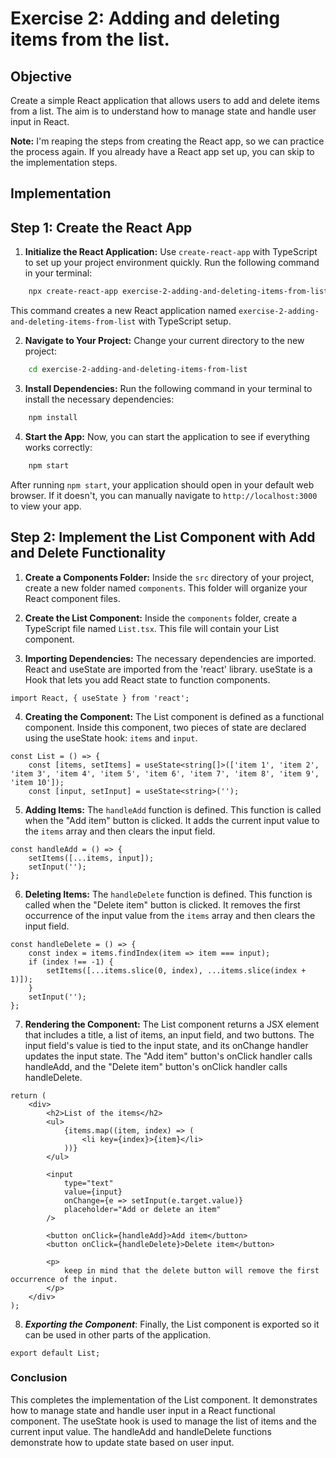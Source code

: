 # Exercise 2: Adding and deleting items from the list.

## Objective

Create a simple React application that allows users to add and delete items from a list. The aim is to understand how to manage state and handle user input in React.

**Note:** I'm reaping the steps from creating the React app, so we can practice the process again. If you already have a React app set up, you can skip to the implementation steps.

## Implementation

## Step 1: Create the React App

1. **Initialize the React Application:** Use `create-react-app` with TypeScript to set up your project environment quickly. Run the following command in your terminal:

```bash
    npx create-react-app exercise-2-adding-and-deleting-items-from-list --template typescript
```

This command creates a new React application named `exercise-2-adding-and-deleting-items-from-list` with TypeScript setup.

2. **Navigate to Your Project:** Change your current directory to the new project:

```bash
    cd exercise-2-adding-and-deleting-items-from-list
```

3. **Install Dependencies:** Run the following command in your terminal to install the necessary dependencies:

```bash
    npm install
```

4. **Start the App:** Now, you can start the application to see if everything works correctly:

```bash
    npm start
```

After running `npm start`, your application should open in your default web browser. If it doesn't, you can manually navigate to `http://localhost:3000` to view your app.


## Step 2: Implement the List Component with Add and Delete Functionality

1. **Create a Components Folder:** Inside the `src` directory of your project, create a new folder named `components`. This folder will organize your React component files.

2. **Create the List Component:** Inside the `components` folder, create a TypeScript file named `List.tsx`. This file will contain your List component.

3. **Importing Dependencies:** The necessary dependencies are imported. React and useState are imported from the 'react' library. useState is a Hook that lets you add React state to function components.

```tsx
import React, { useState } from 'react';
```

4. **Creating the Component:** The List component is defined as a functional component. Inside this component, two pieces of state are declared using the useState hook: `items` and `input`.

```tsx
const List = () => {
    const [items, setItems] = useState<string[]>(['item 1', 'item 2', 'item 3', 'item 4', 'item 5', 'item 6', 'item 7', 'item 8', 'item 9', 'item 10']);
    const [input, setInput] = useState<string>('');
```

5. **Adding Items:** The `handleAdd` function is defined. This function is called when the "Add item" button is clicked. It adds the current input value to the `items` array and then clears the input field.

```tsx
const handleAdd = () => {
    setItems([...items, input]);
    setInput('');
};
```

6. **Deleting Items:** The `handleDelete` function is defined. This function is called when the "Delete item" button is clicked. It removes the first occurrence of the input value from the `items` array and then clears the input field.

```tsx
const handleDelete = () => {
    const index = items.findIndex(item => item === input);
    if (index !== -1) {
        setItems([...items.slice(0, index), ...items.slice(index + 1)]);
    }
    setInput('');
};
```

7. **Rendering the Component:** The List component returns a JSX element that includes a title, a list of items, an input field, and two buttons. The input field's value is tied to the input state, and its onChange handler updates the input state. The "Add item" button's onClick handler calls handleAdd, and the "Delete item" button's onClick handler calls handleDelete.

```tsx
return (
    <div>
        <h2>List of the items</h2>
        <ul>
            {items.map((item, index) => (
                <li key={index}>{item}</li>
            ))}
        </ul>

        <input
            type="text"
            value={input}
            onChange={e => setInput(e.target.value)}
            placeholder="Add or delete an item"
        />

        <button onClick={handleAdd}>Add item</button>
        <button onClick={handleDelete}>Delete item</button>

        <p>
            keep in mind that the delete button will remove the first occurrence of the input.
        </p>
    </div>
);
```
8. ***Exporting the Component***: Finally, the List component is exported so it can be used in other parts of the application.

```tsx
export default List;
```

### Conclusion
 This completes the implementation of the List component. It demonstrates how to manage state and handle user input in a React functional component. The useState hook is used to manage the list of items and the current input value. The handleAdd and handleDelete functions demonstrate how to update state based on user input.

